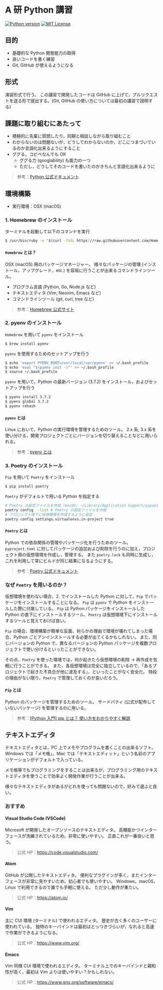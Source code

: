 # A 研 Python 講習

[![Python version](https://img.shields.io/badge/Python-3.7-blue.svg?style=for-the-badge)](https://docs.python.org/3/)
[![MIT License](https://img.shields.io/badge/License-MIT-blue.svg?style=for-the-badge)](LICENSE)

## 目的

- 基礎的な Python 開発能力の取得
- 良いコードを書く練習
- Git, GitHub が使えるようになる

## 形式

演習形式で行う。
この講習で開発したコードは GitHub に上げて，プルリクエストを送る形で提出する。(Git, GitHub の使い方については最初の講習で説明する)

## 課題に取り組むにあたって

- 積極的に先輩に質問したり，同期と相談しながら取り組むこと
- わからないのは問題ないが，どうしてわからないのか，どこにつまづいているのか言語化出来るようにすること
- ググる，コピペなんでも OK
  - ググる力 (googlability) も能力の一つ
  - ただし，どうしてそのコードを書いたのかきちんと言語化出来るように

> 参考：[Python 公式ドキュメント](https://docs.python.org/ja/3/)

## 環境構築

- 実行環境：OSX (macOS)

### 1. Homebrew のインストール

ターミナルを起動して以下のコマンドを実行

```bash
$ /usr/bin/ruby -e "$(curl -fsSL https://raw.githubusercontent.com/Homebrew/install/master/install)"
```

#### `Homebrew` とは？

OSX (macOS) 用のパッケージマネージャー。
様々なパッケージの管理 (インストール，アップグレード，etc.) を容易に行うことが出来るコマンドラインツール。

- プログラム言語 (Python, Go, Node.js など)
- テキストエディタ (Vim, Neovim, Emacs など)
- コマンドラインツール (git, curl, tree など)

> 参考：[Homebrew 公式サイト](https://brew.sh/index_ja)

### 2. pyenv のインストール

`Homebrew` を用いて `pyenv` をインストール

```bash
$ brew install pyenv
```

`pyenv` を使用するためのセットアップを行う

```bash
$ echo 'export PYENV_ROOT=/usr/local/var/pyenv' >> ~/.bash_profile
$ echo 'eval "$(pyenv init -)"' >> ~/.bash_profile
$ source ~/.bash_profile
```

`pyenv` を用いて，Python の最新バージョン (3.7.2) をインストール，およびセットアップを行う

```bash
$ pyenv install 3.7.2
$ pyenv global 3.7.2
$ pyenv rehash
```

#### `pyenv` とは

Linux において，Python の実行環境を管理するためのツール。
2.x 系, 3.x 系を使い分ける，開発プロジェクトごとにバージョンを切り替えることなどに用いられる。

> 参考：[pyenv とは](https://qiita.com/mogom625/items/b1b673f530a05ec6b423)

### 3. Poetry のインストール

`Pip` を用いて `Poetry` をインストール

```bash
$ pip install poetry
```

`Poetry` がデフォルトで用いる Python を指定する

```bash
# Poetry の設定ファイルを作成 (macOS: ~/Library/Application Support/pypoetry/config.toml)
poetry config --list # Poetry の設定ファイルを作成
# プロジェクト直下に仮想環境を作成するように設定
poetry config settings.virtualenvs.in-project true
```

#### `Poetry` とは

Python での依存関係の管理やパッケージ化を行うためのツール。
`pyproject.toml` に対してパッケージの追加および削除を行うのに加え，プロジェクト用の仮想環境を作成し，管理する。
また `poetry.lock` も同時に生成し，これを利用して常にビルドが同じ結果になるようにする。

> 参考：[Poetry 公式ドキュメント](https://poetry.eustace.io/docs/)

### なぜ `Poetry` を用いるのか？

仮想環境を使わない場合、2. でインストールした Python に対して、`Pip` でパッケージをインストールすることになる。
`Pip` は `pyenv` で Python をインストールした際に付属している。
`Pip` は Python パッケージをインストールした Python の直下にインストールするツール、`Poetry` は仮想環境下にインストールするツールと覚えておけば良い。

`Pip` の場合、環境構築が簡単な反面、何らかの理由で環境が壊れてしまった場合、Python ごとアンインストールする必要が出てくるかもしれない。
また、同じバージョンの Python で、異なるバージョンの Python パッケージを複数プロジェクトで使い分けるといったことができない。

その点、`Poetry` を使った環境では、何か起きたら仮想環境の削除 → 再作成を気軽に行うことができる。
また、各仮想環境は完全に独立しているので、「あるプロジェクトで起きた不具合が他に波及する」、といったことがなく安全だ。
特段の理由がない限り、`Poetry` で管理しておくのが良いだろう。

#### `Pip` とは

Python のパッケージを管理するためのツール。
サードパティ (公式が配布していないパッケージ) を管理するのに用いる。

> 参考：[[Python 入門] pip とは？ 使い方をわかりやすく解説](https://www.sejuku.net/blog/50417)

## テキストエディタ

テキストエディタとは，PC 上でメモやプログラムを書くことの出来るソフト。
Windows では「メモ帳」，Mac では「テキストエディット」という名前のアプリケーションがデフォルトで入っている。

メモ帳等でもプログラミングをすることは出来るが，プログラミング用のテキストエディタを使うことで効率よく開発作業が行うことが出来る。

様々なテキストエディタがあるがどれを使っても問題ないので，好みで選ぶと良い。

### おすすめ

#### Visual Studio Code (VSCode)

Microsoft が開発したオープンソースのテキストエディタ。
高機能かつインターフェースが洗練されているため，非常に使いやすい。
正直これが一番良いと思う。

> 公式 HP：https://code.visualstudio.com/

#### Atom

GitHub が公開したテキストエディタ。
便利なプラグインが多く，またインターフェースが非常に見やすいため，初心者でも使いやすい。
Windows，macOS，Linux で利用できるので誰でも手軽に使える。
ただ少し動作が重たい。

> 公式 HP：https://atom.io/

#### Vim

主に CUI 環境 (ターミナル) で使われるエディタ。
歴史が古く多くのユーザーに使われている。
独特のキーバインドは最初はとっつきづらいが，なれると高速で作業ができるようになる。

> 公式 HP：https://www.vim.org/

#### Emacs

Vim 同様 CUI 環境で使われるエディタ。
ターミナル上でのキーバインドと親和性が高く，最初は Vim よりは使いやすい？かもしれない。

> 公式 HP：https://www.gnu.org/software/emacs/
